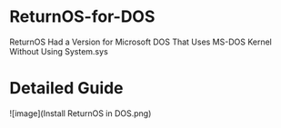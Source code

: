 # ReturnOS-for-DOS
ReturnOS Had a Version for Microsoft DOS That Uses MS-DOS Kernel Without Using System.sys

# Detailed Guide
![image](Install ReturnOS in DOS.png)
